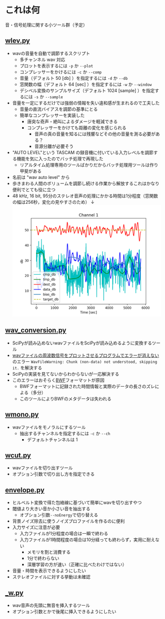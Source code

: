 # これは何
音・信号処理に関する小ツール群（予定）

## [wlev.py](wlev.py)

- wavの音量を自動で調節するスクリプト
  - 多チャンネル wav 対応
  - プロットを表示するには `-p` か `--plot`
  - コンプレッサーをかけるには `-c` か `--comp`
  - 音量（デフォルト 50 [db] ）を指定するには `-d` か `--db`
  - 窓関数の幅（デフォルト 64 [sec] ）を指定するには `-w` か `--window`
  - デシベル変換のサンプルサイズ（デフォルト 1024 [sample] ）を指定するには `-s` か `--sample`
- 音量を一定にするだけでは強弱の情報を失い違和感が生まれるので工夫した
  - 音量の直流バイアスを調節の基準にとる
  - 簡単なコンプレッサーを実装した
    - 唐突な奇声・絶叫によるダメージを軽減できる
    - コンプレッサーをかけても距離の変化を感じられる
      - 音声の真の音量を知るには残響などその他の音量を測る必要がある？
      - 音源分離が必要そう
- "AUTO LEVEL"という TASCAM の録音機に付いている入力レベルを調節する機能を気に入ったのでバッチ処理で再現した
  - リアルタイム処理専用のツールばかりだからバッチ処理用ツールは作り甲斐がある
- 名前は "wav auto level" から
- 歩きまわる人間のボリュームを調節し続ける作業から解放するこれはかなり便利でとても役に立つ
- 48 kHz, 16 bit, 95分のステレオ音声の処理にかかる時間は1分程度（窓関数の幅は256秒，変化の見やすさのため） ↓
![wlev_50](resouces/wlev_50.png)

## [wav_conversion.py](wav_conversion.py)

- SciPyが読み込めないwavファイルをSciPyが読み込めるように変換するツール
- [wavファイルの周波数信号をプロットさせるプログラムでエラーが消えない](https://teratail.com/questions/319432) のエラー `WavFileWarning: Chunk (non-data) not understood, skipping it.` を解決する
- SciPyの実装を見てないからわからないが一応解決する
 - このエラーはおそらく[BWF](https://ja.wikipedia.org/wiki/Broadcast_Wave_Format)フォーマットが原因
   - BWFフォーマットに記録された時間情報と実際のデータの長さのズレによる（多分）
   - このツールによりBWFのメタデータは失われる

## [wmono.py](wmono.py)

- wavファイルをモノラルにするツール
  - 抽出するチャンネルを指定するには `-c` か `--ch`
    - デフォルトチャンネルは 1

## [wcut.py](wcut.py)

- wavファイルを切り出すツール
- オプション引数で切り出し方を指定できる

## [envelope.py](envelope.py)

- ヒルベルト変換で得た包絡線に基づいて簡単にwavを切り出すやつ
- 閾値より大きい音か小さい音を抽出する
  - オプション引数`--noEnergy`で切り替える
- 背景ノイズ除去に使うノイズプロファイルを作るのに便利
- 入力サイズに注意が必要
  - 入力ファイルが1分程度の場合は一瞬で終わる
  - 入力ファイルが1時間程度の場合は10分経っても終わらず，実用に耐えない
    - メモリを割と消費する
    - 1分で終わらない
    - 深層学習の方が速い（正確に比べたわけではない）
- 音量・時間を表示できるようにしたい
- ステレオファイルに対する挙動は未確認

## [_w.py](_w.py)

- wav音声の先頭に無音を挿入するツール
- オプション引数とかで後尾に挿入できるようにしたい
